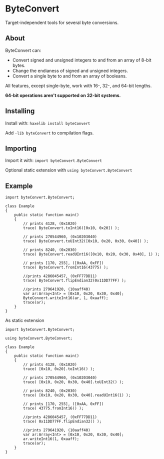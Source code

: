 # ByteConvert
Target-independent tools for several byte conversions.

## About

ByteConvert can:

- Convert signed and unsigned integers to and from an array of 8-bit bytes.
- Change the endianess of signed and unsigned integers.
- Convert a single byte to and from an array of booleans.

All features, except single-byte, work with 16-, 32-, and 64-bit lengths.

**64-bit operations aren't supported on 32-bit systems.**

## Installing

Install with: `haxelib install byteConvert`

Add `-lib byteConvert` to compilation flags.

## Importing

Import it with: `import byteConvert.ByteConvert`

Optional static extension with `using byteConvert.ByteConvert`

## Example
```
import byteConvert.ByteConvert;

class Example
{
    public static function main()
    {
        // prints 4128, (0x1020)
        trace( ByteConvert.toInt16([0x10, 0x20]) );
        
        // prints 270544960, (0x10203040)
        trace( ByteConvert.toUInt32([0x10, 0x20, 0x30, 0x40]) );
        
        // prints 8240, (0x2030)
        trace( ByteConvert.readUInt16([0x10, 0x20, 0x30, 0x40], 1) );
        
        // prints [170, 255], ([0xAA, 0xFF])
        trace( ByteConvert.fromInt16(43775) );
        
        //prints 4286045457, (0xFF77DD11)
        trace( ByteConvert.flipEndian32(0x11DD77FF) );
        
        //prints 279641920, (10aaff40)
        var ar:Array<Int> = [0x10, 0x20, 0x30, 0x40];
        ByteConvert.writeInt16(ar, 1, 0xaaff);
        trace(ar);
    }
}
```

As static extension
```
import byteConvert.ByteConvert;

using byteConvert.ByteConvert;

class Example
{
    public static function main()
    {
        // prints 4128, (0x1020)
        trace( [0x10, 0x20].toInt16() );
        
        // prints 270544960, (0x10203040)
        trace( [0x10, 0x20, 0x30, 0x40].toUInt32() );
        
        // prints 8240, (0x2030)
        trace( [0x10, 0x20, 0x30, 0x40].readUInt16(1) );
        
        // prints [170, 255], ([0xAA, 0xFF])
        trace( 43775.fromInt16() );
        
        //prints 4286045457, (0xFF77DD11)
        trace( 0x11DD77FF.flipEndian32() );
        
        //prints 279641920, (10aaff40)
        var ar:Array<Int> = [0x10, 0x20, 0x30, 0x40];
        ar.writeInt16(1, 0xaaff);
        trace(ar);
    }
}
```
